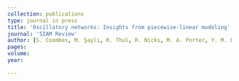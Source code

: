```yaml
---
collection: publications
type: journal in press
title: 'Oscillatory networks: Insights from piecewise-linear modeling'
journal: 'SIAM Review'
author: [S. Coombes, M. Şaylı, R. Thul, R. Nicks, M. A. Porter, Y. M. Lai]
pages: 
volume: 
year: 

---
```

